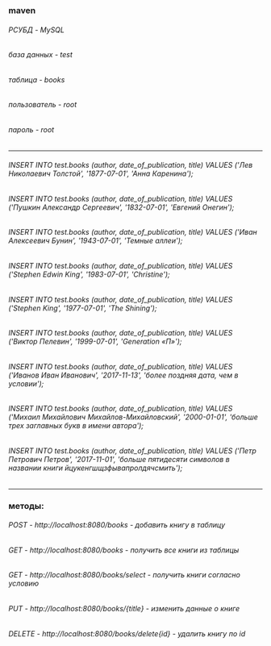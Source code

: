 ### maven
###### РСУБД - MySQL
###### база данных - test
###### таблица - books
###### пользователь - root
###### пароль - root
----------------------------
###### INSERT INTO test.books (author, date_of_publication, title) VALUES ('Лев Николаевич Толстой', '1877-07-01', 'Анна Каренина');
###### INSERT INTO test.books (author, date_of_publication, title) VALUES ('Пушкин Александр Сергеевич', '1832-07-01', 'Евгений Онегин');
###### INSERT INTO test.books (author, date_of_publication, title) VALUES ('Иван Алексеевич Бунин', '1943-07-01', 'Темные аллеи');
###### INSERT INTO test.books (author, date_of_publication, title) VALUES ('Stephen Edwin King', '1983-07-01', 'Christine');
###### INSERT INTO test.books (author, date_of_publication, title) VALUES ('Stephen King', '1977-07-01', 'The Shining');
###### INSERT INTO test.books (author, date_of_publication, title) VALUES ('Виктор Пелевин', '1999-07-01', 'Generation «П»');
###### INSERT INTO test.books (author, date_of_publication, title) VALUES ('Иванов Иван Иванович', '2017-11-13', 'более поздняя дата, чем в условии');
###### INSERT INTO test.books (author, date_of_publication, title) VALUES ('Михаил Михайлович Михайлов-Михайловский', '2000-01-01', 'больше трех заглавных букв в имени автора');
###### INSERT INTO test.books (author, date_of_publication, title) VALUES ('Петр Петрович Петров', '2017-11-01', 'больше пятидесяти символов в названии книги йцукенгшщзфывапролдячсмить');
----------------------------------------------------------------------------------------------------------------------------------------
### методы:
###### POST - http://localhost:8080/books - добавить книгу в таблицу
###### GET - http://localhost:8080/books - получить все книги из таблицы
###### GET - http://localhost:8080/books/select - получить книги согласно условию
###### PUT - http://localhost:8080/books/{title} - изменить данные о книге
###### DELETE - http://localhost:8080/books/delete{id} - удалить книгу по id
